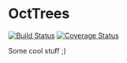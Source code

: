 # OctTrees

[![Build Status](https://travis-ci.org/JuliaGeometry/OctTrees.jl.svg?branch=master)](https://travis-ci.org/JuliaGeometry/OctTrees.jl)
[![Coverage Status](https://coveralls.io/repos/JuliaGeometry/TriangleIntersect.jl/badge.svg?branch=master)](https://coveralls.io/r/JuliaGeometry/TriangleIntersect.jl?branch=master)

Some cool stuff ;)
